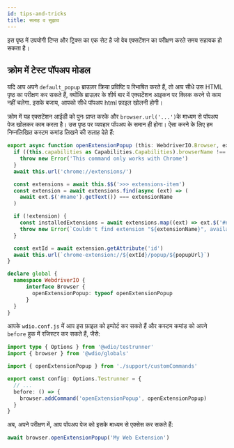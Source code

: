```yaml
---
id: tips-and-tricks
title: सलाह व सुझाव
---
```


इस पृष्ठ में उपयोगी टिप्स और ट्रिक्स का एक सेट है जो वेब एक्सटेंशन का परीक्षण करते समय सहायक हो सकता है।

## क्रोम में टेस्ट पॉपअप मोडल

यदि आप अपने `default_popup` ब्राउज़र क्रिया प्रविष्टि प रिभाषित करते हैं, तो आप सीधे उस HTML पृष्ठ का परीक्षण कर सकते हैं, क्योंकि ब्राउज़र के शीर्ष बार में एक्सटेंशन आइकन पर क्लिक करने से काम नहीं चलेगा. इसके बजाय, आपको सीधे पॉपअप html फ़ाइल खोलनी होगी।</p> 

क्रोम में यह एक्सटेंशन आईडी को पुनः प्राप्त करके और `browser.url('...')`के माध्यम से पॉपअप पेज खोलकर काम करता है। उस पृष्ठ पर व्यवहार पॉपअप के समान ही होगा। ऐसा करने के लिए हम निम्नलिखित कस्टम कमांड लिखने की सलाह देते हैं:



```ts customCommand.ts
export async function openExtensionPopup (this: WebdriverIO.Browser, extensionName: string, popupUrl = 'index.html') {
  if ((this.capabilities as Capabilities.Capabilities).browserName !== 'chrome') {
    throw new Error('This command only works with Chrome')
  }
  await this.url('chrome://extensions/')

  const extensions = await this.$$('>>> extensions-item')
  const extension = await extensions.find(async (ext) => (
    await ext.$('#name').getText()) === extensionName
  )

  if (!extension) {
    const installedExtensions = await extensions.map((ext) => ext.$('#name').getText())
    throw new Error(`Couldn't find extension "${extensionName}", available installed extensions are "${installedExtensions.join('", "')}"`)
  }

  const extId = await extension.getAttribute('id')
  await this.url(`chrome-extension://${extId}/popup/${popupUrl}`)
}

declare global {
  namespace WebdriverIO {
      interface Browser {
        openExtensionPopup: typeof openExtensionPopup
      }
  }
}
```


आपके `wdio.conf.js` में आप इस फ़ाइल को इम्पोर्ट कर सकते हैं और कस्टम कमांड को अपने `before` हुक में रजिस्टर कर सकते हैं, जैसे:



```ts wdio.conf.ts
import type { Options } from '@wdio/testrunner'
import { browser } from '@wdio/globals'

import { openExtensionPopup } from './support/customCommands'

export const config: Options.Testrunner = {
  // ...
  before: () => {
    browser.addCommand('openExtensionPopup', openExtensionPopup)
  }
}
```


अब, अपने परीक्षण में, आप पॉपअप पेज को इसके माध्यम से एक्सेस कर सकते हैं:



```ts
await browser.openExtensionPopup('My Web Extension')
```
